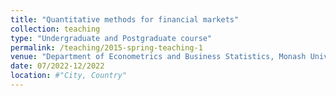 ```yaml
---
title: "Quantitative methods for financial markets"
collection: teaching
type: "Undergraduate and Postgraduate course"
permalink: /teaching/2015-spring-teaching-1
venue: "Department of Econometrics and Business Statistics, Monash University"
date: 07/2022-12/2022
location: #"City, Country"
---
```



